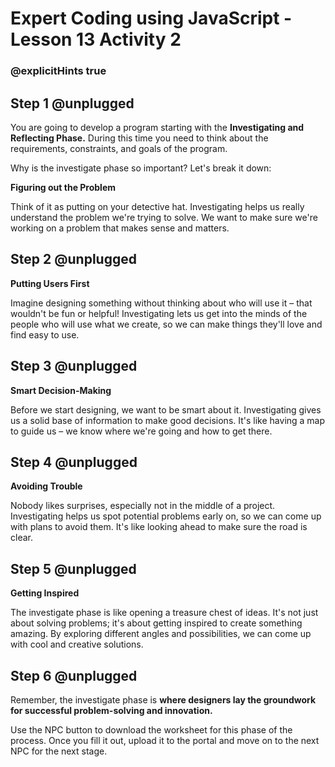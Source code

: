 # Expert Coding using JavaScript - Lesson 13 Activity 2
### @explicitHints true

## Step 1 @unplugged

You are going to develop a program starting with the **Investigating and Reflecting Phase.**  During this time you need to think about the requirements, constraints, and goals of the program.  


Why is the investigate phase so important? Let's break it down:


**Figuring out the Problem**

Think of it as putting on your detective hat. Investigating helps us really understand the problem we're trying to solve. We want to make sure we're working on a problem that makes sense and matters.


## Step 2 @unplugged
**Putting Users First**

Imagine designing something without thinking about who will use it – that wouldn't be fun or helpful! Investigating lets us get into the minds of the people who will use what we create, so we can make things they'll love and find easy to use.

## Step 3 @unplugged

**Smart Decision-Making**

Before we start designing, we want to be smart about it. Investigating gives us a solid base of information to make good decisions. It's like having a map to guide us – we know where we're going and how to get there.

## Step 4 @unplugged

**Avoiding Trouble**

Nobody likes surprises, especially not in the middle of a project. Investigating helps us spot potential problems early on, so we can come up with plans to avoid them. It's like looking ahead to make sure the road is clear.

## Step 5 @unplugged
**Getting Inspired**

The investigate phase is like opening a treasure chest of ideas. It's not just about solving problems; it's about getting inspired to create something amazing. By exploring different angles and possibilities, we can come up with cool and creative solutions.

## Step 6 @unplugged

Remember, the investigate phase is **where designers lay the groundwork for successful problem-solving and innovation.** 

Use the NPC button to download the worksheet for this phase of the process.  Once you fill it out, upload it to the portal and move on to the next NPC for the next stage. 
